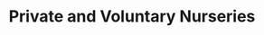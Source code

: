 ---
schema: default
title: Private and Voluntary Nurseries
organization: Renfrewshire Council
notes: >-
    Education
resources:
  - name: Private and Voluntary Nurseries FEATURE LAYER
  - url: >-
      
  - format: FEATURE LAYER
license: 
category:

  - Education
  - Open Data
  - School
  - Nursery
  - ASN
  - Learning
  - Catchment Areas
maintainer: Renfrewshire Council
maintainer_email: someone@example.com
---